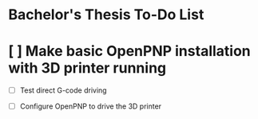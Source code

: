 # Bachelor's Thesis To-Do List

# [ ] Make basic OpenPNP installation with 3D printer running
   + [ ] Test direct G-code driving
   + [ ] Configure OpenPNP to drive the 3D printer


